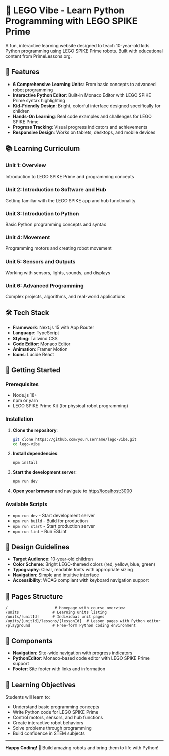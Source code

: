 # 🎯 LEGO Vibe - Learn Python Programming with LEGO SPIKE Prime

A fun, interactive learning website designed to teach 10-year-old kids Python programming using LEGO SPIKE Prime robots. Built with educational content from PrimeLessons.org.

## 🚀 Features

- **6 Comprehensive Learning Units**: From basic concepts to advanced robot programming
- **Interactive Python Editor**: Built-in Monaco Editor with LEGO SPIKE Prime syntax highlighting
- **Kid-Friendly Design**: Bright, colorful interface designed specifically for children
- **Hands-On Learning**: Real code examples and challenges for LEGO SPIKE Prime
- **Progress Tracking**: Visual progress indicators and achievements
- **Responsive Design**: Works on tablets, desktops, and mobile devices

## 📚 Learning Curriculum

### Unit 1: Overview
Introduction to LEGO SPIKE Prime and programming concepts

### Unit 2: Introduction to Software and Hub
Getting familiar with the LEGO SPIKE app and hub functionality

### Unit 3: Introduction to Python
Basic Python programming concepts and syntax

### Unit 4: Movement
Programming motors and creating robot movement

### Unit 5: Sensors and Outputs
Working with sensors, lights, sounds, and displays

### Unit 6: Advanced Programming
Complex projects, algorithms, and real-world applications

## 🛠️ Tech Stack

- **Framework**: Next.js 15 with App Router
- **Language**: TypeScript
- **Styling**: Tailwind CSS
- **Code Editor**: Monaco Editor
- **Animation**: Framer Motion
- **Icons**: Lucide React

## 🏁 Getting Started

### Prerequisites

- Node.js 18+ 
- npm or yarn
- LEGO SPIKE Prime Kit (for physical robot programming)

### Installation

1. **Clone the repository**:
   ```bash
   git clone https://github.com/yourusername/lego-vibe.git
   cd lego-vibe
   ```

2. **Install dependencies**:
   ```bash
   npm install
   ```

3. **Start the development server**:
   ```bash
   npm run dev
   ```

4. **Open your browser** and navigate to [http://localhost:3000](http://localhost:3000)

### Available Scripts

- `npm run dev` - Start development server
- `npm run build` - Build for production
- `npm run start` - Start production server
- `npm run lint` - Run ESLint

## 🎨 Design Guidelines

- **Target Audience**: 10-year-old children
- **Color Scheme**: Bright LEGO-themed colors (red, yellow, blue, green)
- **Typography**: Clear, readable fonts with appropriate sizing
- **Navigation**: Simple and intuitive interface
- **Accessibility**: WCAG compliant with keyboard navigation support

## 📱 Pages Structure

```
/                     # Homepage with course overview
/units               # Learning units listing
/units/[unitId]      # Individual unit pages
/units/[unitId]/lessons/[lessonId]  # Lesson pages with Python editor
/playground          # Free-form Python coding environment
```

## 🧩 Components

- **Navigation**: Site-wide navigation with progress indicators
- **PythonEditor**: Monaco-based code editor with LEGO SPIKE Prime support
- **Footer**: Site footer with links and information

## 🎯 Learning Objectives

Students will learn to:

- Understand basic programming concepts
- Write Python code for LEGO SPIKE Prime
- Control motors, sensors, and hub functions
- Create interactive robot behaviors
- Solve problems through programming
- Build confidence in STEM subjects

---

**Happy Coding! 🎉** Build amazing robots and bring them to life with Python!
